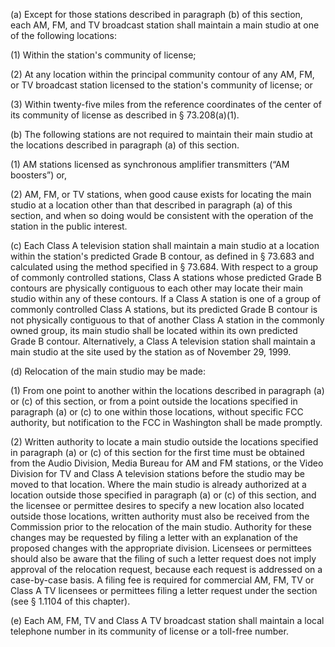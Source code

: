 (a) Except for those stations described in paragraph (b) of this section, each AM, FM, and TV broadcast station shall maintain a main studio at one of the following locations:

(1) Within the station's community of license;

(2) At any location within the principal community contour of any AM, FM, or TV broadcast station licensed to the station's community of license; or

(3) Within twenty-five miles from the reference coordinates of the center of its community of license as described in § 73.208(a)(1).
              

(b) The following stations are not required to maintain their main studio at the locations described in paragraph (a) of this section.

(1) AM stations licensed as synchronous amplifier transmitters (“AM boosters”) or,
              

(2) AM, FM, or TV stations, when good cause exists for locating the main studio at a location other than that described in paragraph (a) of this section, and when so doing would be consistent with the operation of the station in the public interest.

(c) Each Class A television station shall maintain a main studio at a location within the station's predicted Grade B contour, as defined in § 73.683 and calculated using the method specified in § 73.684. With respect to a group of commonly controlled stations, Class A stations whose predicted Grade B contours are physically contiguous to each other may locate their main studio within any of these contours. If a Class A station is one of a group of commonly controlled Class A stations, but its predicted Grade B contour is not physically contiguous to that of another Class A station in the commonly owned group, its main studio shall be located within its own predicted Grade B contour. Alternatively, a Class A television station shall maintain a main studio at the site used by the station as of November 29, 1999.

(d) Relocation of the main studio may be made:

(1) From one point to another within the locations described in paragraph (a) or (c) of this section, or from a point outside the locations specified in paragraph (a) or (c) to one within those locations, without specific FCC authority, but notification to the FCC in Washington shall be made promptly.

(2) Written authority to locate a main studio outside the locations specified in paragraph (a) or (c) of this section for the first time must be obtained from the Audio Division, Media Bureau for AM and FM stations, or the Video Division for TV and Class A television stations before the studio may be moved to that location. Where the main studio is already authorized at a location outside those specified in paragraph (a) or (c) of this section, and the licensee or permittee desires to specify a new location also located outside those locations, written authority must also be received from the Commission prior to the relocation of the main studio. Authority for these changes may be requested by filing a letter with an explanation of the proposed changes with the appropriate division. Licensees or permittees should also be aware that the filing of such a letter request does not imply approval of the relocation request, because each request is addressed on a case-by-case basis. A filing fee is required for commercial AM, FM, TV or Class A TV licensees or permittees filing a letter request under the section (see § 1.1104 of this chapter).

(e) Each AM, FM, TV and Class A TV broadcast station shall maintain a local telephone number in its community of license or a toll-free number.

